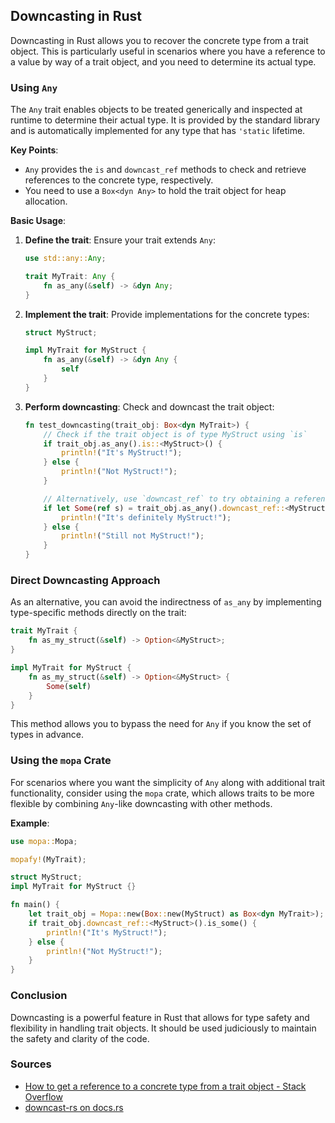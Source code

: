 ## Downcasting in Rust

Downcasting in Rust allows you to recover the concrete type from a trait object. This is particularly useful in
scenarios where you have a reference to a value by way of a trait object, and you need to determine its actual type.

### Using `Any`

The `Any` trait enables objects to be treated generically and inspected at runtime to determine their actual type. It is
provided by the standard library and is automatically implemented for any type that has `'static` lifetime.

**Key Points**:

- `Any` provides the `is` and `downcast_ref` methods to check and retrieve references to the concrete type,
  respectively.
- You need to use a `Box<dyn Any>` to hold the trait object for heap allocation.

**Basic Usage**:

1. **Define the trait**:
   Ensure your trait extends `Any`:
   ```rust
   use std::any::Any;

   trait MyTrait: Any {
       fn as_any(&self) -> &dyn Any;
   }
   ```

2. **Implement the trait**:
   Provide implementations for the concrete types:
   ```rust
   struct MyStruct;

   impl MyTrait for MyStruct {
       fn as_any(&self) -> &dyn Any {
           self
       }
   }
   ```

3. **Perform downcasting**:
   Check and downcast the trait object:
   ```rust
   fn test_downcasting(trait_obj: Box<dyn MyTrait>) {
       // Check if the trait object is of type MyStruct using `is`
       if trait_obj.as_any().is::<MyStruct>() {
           println!("It's MyStruct!");
       } else {
           println!("Not MyStruct!");
       }

       // Alternatively, use `downcast_ref` to try obtaining a reference
       if let Some(ref s) = trait_obj.as_any().downcast_ref::<MyStruct>() {
           println!("It's definitely MyStruct!");
       } else {
           println!("Still not MyStruct!");
       }
   }
   ```

### Direct Downcasting Approach

As an alternative, you can avoid the indirectness of `as_any` by implementing type-specific methods directly on the
trait:

```rust
trait MyTrait {
    fn as_my_struct(&self) -> Option<&MyStruct>;
}

impl MyTrait for MyStruct {
    fn as_my_struct(&self) -> Option<&MyStruct> {
        Some(self)
    }
}
```

This method allows you to bypass the need for `Any` if you know the set of types in advance.

### Using the `mopa` Crate

For scenarios where you want the simplicity of `Any` along with additional trait functionality, consider using
the `mopa` crate, which allows traits to be more flexible by combining `Any`-like downcasting with other methods.

**Example**:

```rust
use mopa::Mopa;

mopafy!(MyTrait);

struct MyStruct;
impl MyTrait for MyStruct {}

fn main() {
    let trait_obj = Mopa::new(Box::new(MyStruct) as Box<dyn MyTrait>);
    if trait_obj.downcast_ref::<MyStruct>().is_some() {
        println!("It's MyStruct!");
    } else {
        println!("Not MyStruct!");
    }
}
```

### Conclusion

Downcasting is a powerful feature in Rust that allows for type safety and flexibility in handling trait objects. It
should be used judiciously to maintain the safety and clarity of the code.

### Sources

- [How to get a reference to a concrete type from a trait object - Stack Overflow](https://stackoverflow.com/questions/33687447/how-to-get-a-reference-to-a-concrete-type-from-a-trait-object)
- [downcast-rs on docs.rs](https://docs.rs/downcast-rs/latest/downcast_rs/)
